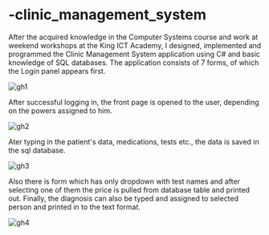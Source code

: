 # -clinic_management_system
After the acquired knowledge in the Computer Systems course and work at weekend workshops at the King ICT Academy, I designed, implemented and programmed the Clinic Management System application using C# and basic knowledge of SQL databases. The application consists of 7 forms, of which the Login panel appears first.

![gh1](https://github.com/enadrmic/-clinic_management_system/assets/107222215/458d2220-277e-4bd1-8a82-bf50e059921b)

After successful logging in, the front page is opened to the user, depending on the powers assigned to him.

![gh2](https://github.com/enadrmic/-clinic_management_system/assets/107222215/be106461-78b6-4562-ad52-7eb27b5cdbac)

Ater typing in the patient's data, medications, tests etc., the data is saved in the sql database.

![gh3](https://github.com/enadrmic/-clinic_management_system/assets/107222215/c208f806-4316-4465-88c9-76ba0e204276)

Also there is form which has only dropdown with test names and after selecting one of them the price is pulled from database table and printed out. Finally, the diagnosis can also be typed and assigned to selected person and printed in to the text format.

![gh4](https://github.com/enadrmic/-clinic_management_system/assets/107222215/63d6ffc1-ef56-4277-ab77-fed5ac0ba253)
